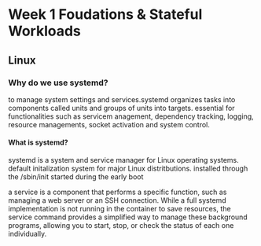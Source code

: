 # Week 1 Foudations & Stateful Workloads

## Linux
### Why do we use systemd?
to manage system settings and services.systemd organizes tasks into components called units and groups of units into targets.
essential for functionalities such as servicem anagement, dependency tracking, logging, resource managements, socket activation and system control.

#### What is systemd?
systemd is a system and service manager for Linux operating systems.
default initalization system for major Linux distritbutions.
installed through the /sbin/init
started during the early boot

a service is a component that performs a specific function, such as managing a web server or an SSH connection. While a full systemd implementation is not running in the container to save resources, the service command provides a simplified way to manage these background programs, allowing you to start, stop, or check the status of each one individually.